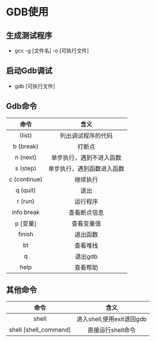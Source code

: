 <!--
 * @Author: Outsider
 * @Date: 2022-02-22 15:21:20
 * @LastEditors: Outsider
 * @LastEditTime: 2022-04-16 14:42:25
 * @Description: In User Settings Edit
 * @FilePath: \Notes\GCC\Gdb\Basic.md
-->


# GDB使用

## 生成测试程序
- gcc -g [文件名] -o [可执行文件] 

## 启动Gdb调试
- gdb [可执行文件]

## Gdb命令

|命令|含义|
|:--:|:--:|
| (list)|列出调试程序的代码
|b (break) |打断点
| n (next) |单步执行，遇到不进入函数
| s (step) | 单步执行，遇到函数进入函数
| c (continue)| 继续执行
| q (quit) | 退出
| r (run) | 运行程序
| info break|查看断点信息
| p [变量] | 查看变量值
| finish  |退出函数
|bt|查看堆栈
q|退出gdb
help|查看帮助


## 其他命令
|命令|含义|
|:--:|:--:|
|shell|进入shell,使用exit退回gdb|
|shell [shell_command]|直接运行shell命令